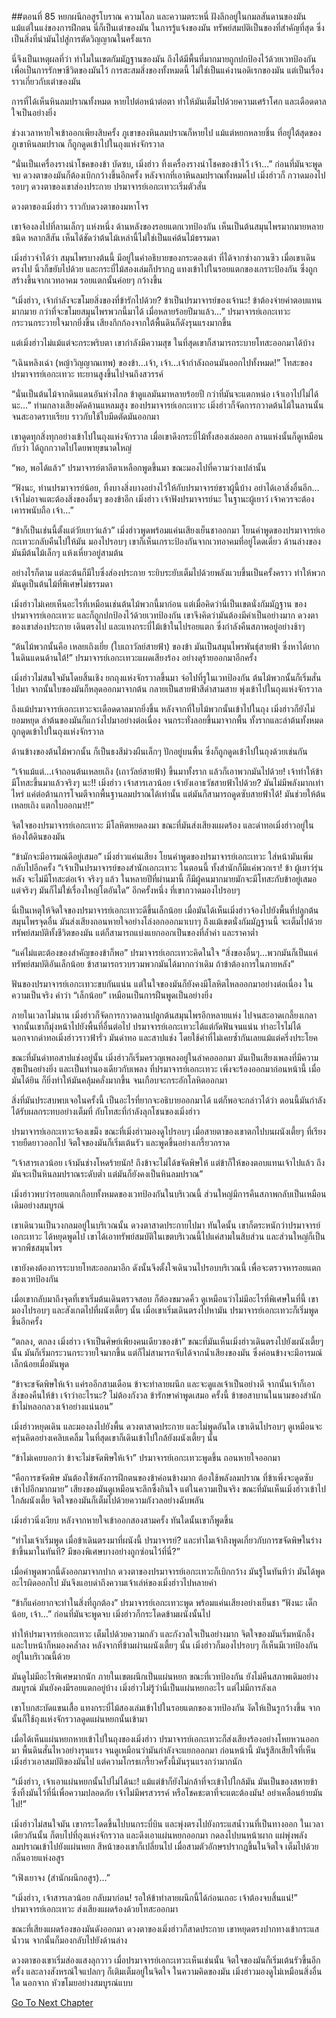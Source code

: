 ##ตอนที่ 85 หยกผนึกอสูรโบราณ
ความโลภ และความตระหนี่ ฝังลึกอยู่ในกมลสันดานของมัน แม้แต่ในแง่ของการฝึกตน นี่ก็เป็นเต๋าของมัน ในการรู้แจ้งของมัน ทรัพย์สมบัติเป็นของที่สำคัญที่สุด ซึ่งเป็นสิ่งที่นำมันไปสู่การตัดวิญญาณในครั้งแรก

นี่จึงเป็นเหตุผลที่ว่า ทำไมในเขตกัมมัฏฐานของมัน ถึงได้มีพื้นที่มากมายถูกปกป้องไว้ด้วยเวทป้องกัน เพื่อเป็นการรักษาชีวิตของมันไว้ การสะสมสิ่งของทั้งหมดนี้ ไม่ใช่เป็นแค่งานอดิเรกของมัน แต่เป็นเรื่องราวเกี่ยวกับเต๋าของมัน

การที่ได้เห็นหินลมปราณทั้งหมด หายไปต่อหน้าต่อตา ทำให้มันเต็มไปด้วยความเศร้าโศก และเดือดดาลใจเป็นอย่างยิ่ง

ช่วงเวลาหายใจเข้าออกเพียงสิบครั้ง ภูเขาของหินลมปราณก็หายไป แม้แต่หยกหลายชิ้น ที่อยู่ใต้สุดของภูเขาหินลมปราณ ก็ถูกดูดเข้าไปในถุงแห่งจักรวาล

“นั่นเป็นเครื่องรางนำโชคของข้า บัดซบ, เมิ่งฮ่าว ทิ้งเครื่องรางนำโชคของข้าไว้ เจ้า…” ก่อนที่มันจะพูดจบ ดวงตาของมันก็ต้องเบิกกว้างขึ้นอีกครั้ง หลังจากที่เอาหินลมปราณทั้งหมดไป เมิ่งฮ่าวก็ กวาดมองไปรอบๆ ดวงตาของเขาส่องประกาย ปรมาจารย์เอกะเทวะเริ่มตัวสั่น

ดวงตาของเมิ่งฮ่าว ราวกับดวงตาของมหาโจร

เขาจ้องลงไปที่ลานเล็กๆ แห่งหนึ่ง ด้านหลังของรอยแตกเวทป้องกัน เห็นเป็นต้นสมุนไพรมากมายหลายชนิด หลากสีสัน เห็นได้ชัดว่าต้นไม้เหล่านี้ไม่ใช่เป็นแค่ต้นไม้ธรรมดา

เมิ่งฮ่าวจำได้ว่า สมุนไพรบางต้นนี้ มีอยู่ในคำอธิบายของกระดองเต่า ที่ได้จากซ่างกวนซิว เมื่อเขาเดินตรงไป นิ้วก็ขยับไปด้วย และกระบี่ไม้สองเล่มก็ปรากฎ แทงเข้าไปในรอยแตกของเกราะป้องกัน ซึ่งถูกสร้างขึ้นจากเวทอาคม รอยแตกนั้นค่อยๆ กว้างขึ้น

“เมิ่งฮ่าว, เจ้ากำลังจะขโมยสิ่งของที่ข้ารักไปด้วย? ข้าเป็นปรมาจารย์ของเจ้านะ! ข้าต้องจ่ายค่าตอบแทนมากมาย กว่าที่จะขโมยสมุนไพรพวกนี้มาได้ เมื่อหลายร้อยปีมาแล้ว…” ปรมาจารย์เอกะเทวะ กระวนกระวายใจมากยิ่งขึ้น เสียงกึกก้องจากใต้พื้นดินก็ดังรุนแรงมากขึ้น 

แต่เมิ่งฮ่าวไม่แม้แต่จะกระพริบตา เขากำลังมีความสุข ในที่สุดเขาก็สามารถระบายโทสะออกมาได้บ้าง

“เฉินหลิงเฉ่า (หญ้าวิญญาณเทพ) ของข้า…เจ้า, เจ้า…เจ้ากำลังถอนมันออกไปทั้งหมด!” โทสะของปรมาจารย์เอกะเทวะ ทะยานสูงขึ้นไปจนถึงสวรรค์ 

“นั่นเป็นต้นไม้จากดินแดนอันห่างไกล ข้าดูแลมันมาหลายร้อยปี กว่าที่มันจะแตกหน่อ เจ้าเอาไปไม่ได้นะ…” ท่ามกลางเสียงคัดค้านแหลมสูง ของปรมาจารย์เอกะเทวะ เมิ่งฮ่าวก็จัดการกวาดต้นไม้ในลานนั้นจนสะอาดราบเรียบ ราวกับใช้ใบมีดตัดมันออกมา 

เขาดูดทุกสิ่งทุกอย่างเข้าไปในถุงแห่งจักรวาล เมื่อเขาดึงกระบี่ไม้ทั้งสองเล่มออก ลานแห่งนั้นก็ดูเหมือนกับว่า ได้ถูกกวาดไปโดยพายุขนาดใหญ่

“พอ, พอได้แล้ว” ปรมาจารย์ตาลีตาเหลือกพูดขึ้นมา ขณะมองไปที่ความว่างเปล่านั้น 

“ฟังนะ, ท่านปรมาจารย์น้อย, ทิ้งบางสิ่งบางอย่างไว้ให้กับปรมาจารย์ชราผู้นี้บ้าง อย่าได้เอาสิ่งอื่นอีก… เจ้าไม่อาจแตะต้องสิ่งของอื่นๆ ของข้าอีก เมิ่งฮ่าว เจ้าฟังปรมาจารย์นะ ในฐานะผู้เยาว์ เจ้าควรจะต้องเคารพนับถือ เจ้า…”

“ข้าก็เป็นเช่นนี้ตั้งแต่วัยเยาว์แล้ว” เมิ่งฮ่าวพูดพร้อมแค่นเสียงเย็นชาออกมา โยนคำพูดของปรมาจารย์เอกะเทวะกลับคืนไปให้มัน มองไปรอบๆ เขาก็เห็นเกราะป้องกันจากเวทอาคมที่อยู่โดดเดี่ยว ด้านล่างของมันมีต้นไม้เล็กๆ แห้งเหี่ยวอยู่สามต้น 

อย่างไรก็ตาม แต่ละต้นก็มีใบซึ่งส่องประกาย ระยิบระยับเต็มไปด้วยพลังแวบขึ้นเป็นครั้งคราว ทำให้พวกมันดูเป็นต้นไม้ที่พิเศษไม่ธรรมดา

เมิ่งฮ่าวไม่เคยเห็นอะไรที่เหมือนเช่นต้นไม้พวกนี้มาก่อน แต่เมื่อคิดว่านี่เป็นเขตนั่งกัมมัฏฐาน ของปรมาจารย์เอกะเทวะ และก็ถูกปกป้องไว้ด้วยเวทป้องกัน เขาจึงคิดว่ามันต้องมีค่าเป็นอย่างมาก ดวงตาของเขาส่องประกาย เดินตรงไป และแทงกระบี่ไม้เข้าในไปรอยแตก ซึ่งกำลังคืนสภาพอยู่อย่างช้าๆ

“ต้นไม้พวกนั้นคือ เหลยเถิงเยี่ย (ใบเถาวัลย์สายฟ้า) ของข้า มันเป็นสมุนไพรพันธุ์สายฟ้า ซึ่งหาได้ยากในดินแดนด้านใต้!” ปรมาจารย์เอกะเทวะแผดเสียงร้อง อย่างดุร้ายออกมาอีกครั้ง 

เมิ่งฮ่าวไม่สนใจมันโดยสิ้นเชิง ยกถุงแห่งจักรวาลขึ้นมา จ่อไปที่รูในเวทป้องกัน ต้นไม้พวกนั้นก็เริ่มสั่นไปมา จากนั้นใบของมันก็หลุดออกมาจากต้น กลายเป็นสายฟ้าสีดำสามสาย พุ่งเข้าไปในถุงแห่งจักรวาล

ถึงแม้ปรมาจารย์เอกะเทวะจะเดือดดาลมากยิ่งขึ้น หลังจากที่ใบไม้พวกนั้นเข้าไปในถุง เมิ่งฮ่าวก็ยังไม่ยอมหยุด ลำต้นของมันก็แกว่งไปมาอย่างต่อเนื่อง จนกระทั่งลอยขึ้นมาจากพื้น ทั้งรากและลำต้นทั้งหมด ถูกดูดเข้าไปในถุงแห่งจักรวาล 

ด้านข้างของต้นไม้พวกนั้น ก็เป็นธงสีม่วงผืนเล็กๆ ปักอยู่บนพื้น ซึ่งก็ถูกดูดเข้าไปในถุงด้วยเช่นกัน

“เจ้าแม้แต่…เจ้าถอนต้นเหลยเถิง (เถาวัลย์สายฟ้า) ขึ้นมาทั้งราก แล้วก็เอาพวกมันไปด้วย! เจ้าทำให้ข้ามีโทสะขึ้นมาแล้วจริงๆ นะ!! เมิ่งฮ่าว เจ้าสารเลวน้อย เจ้ายังเอาธวัชสายฟ้าไปด้วย? มันไม่มีพลังมากเท่าไหร่ แค่ต่อต้านการโจมตีจากพื้นฐานลมปราณได้เท่านั้น แต่มันก็สามารถดูดซับสายฟ้าได้! มันช่วยให้ต้นเหลยเถิง แตกใบออกมา!!”

จิตใจของปรมาจารย์เอกะเทวะ มีโลหิตหยดลงมา ขณะที่มันส่งเสียงแผดร้อง และด่าทอเมิ่งฮ่าวอยู่ในห้องใต้ดินของมัน

“ข้ามักจะมีอารมณ์ดีอยู่เสมอ” เมิ่งฮ่าวแค่นเสียง โยนคำพูดของปรมาจารย์เอกะเทวะ ใส่หน้ามันเพิ่มกลับไปอีกครั้ง “เจ้าเป็นปรมาจารย์ของสำนักเอกะเทวะ ในตอนนี้ ทั้งสำนักก็มีแค่พวกเรา! ข้า ผู้เยาว์รุ่นหลัง จะไม่มีโทสะต่อเจ้า จริงๆ แล้ว ในหลายปีที่ผ่านมานี้ ก็มีผู้คนมากมายมักจะมีโทสะกับข้าอยู่เสมอ แต่จริงๆ มันก็ไม่ใช่เรื่องใหญ่โตอันใด” อีกครั้งหนึ่ง ที่เขากวาดมองไปรอบๆ

นี่เป็นเหตุให้จิตใจของปรมาจารย์เอกะเทวะดีขึ้นเล็กน้อย เมื่อมันได้เห็นเมิ่งฮ่าวจ้องไปยังพื้นที่ปลูกต้นสมุนไพรจุดอื่น มันส่งเสียงถอนหายใจอย่างโล่งอกออกมาเบาๆ ถึงแม้เขตนั่งกัมมัฏฐานนี้ จะเต็มไปด้วยทรัพย์สมบัติทั้งชีวิตของมัน แต่ก็สามารถแบ่งแยกออกเป็นของที่ล้ำค่า และราคาต่ำ

“แค่ไม่แตะต้องของสำคัญของข้าก็พอ” ปรมาจารย์เอกะเทวะคิดในใจ “สิ่งของอื่นๆ…พวกมันก็เป็นแค่ทรัพย์สมบัติอันเล็กน้อย ข้าสามารถรวบรวมพวกมันได้มากกว่าเดิม ถ้าข้าต้องการในภายหลัง” 

ฟันของปรมาจารย์เอกะเทวะขบกันแน่น แต่ในใจของมันก็ยังคงมีโลหิตไหลออกมาอย่างต่อเนื่อง ในความเป็นจริง คำว่า “เล็กน้อย” เหมือนเป็นการฝืนพูดเป็นอย่างยิ่ง

ภายในเวลาไม่นาน เมิ่งฮ่าวก็จัดการกวาดลานปลูกต้นสมุนไพรอีกหลายแห่ง ไปจนสะอาดเกลี้ยงเกลา จากนั้นเขาก็มุ่งหน้าไปยังพื้นที่อื่นต่อไป ปรมาจารย์เอกะเทวะได้แต่กัดฟันจนแน่น ทำอะไรไม่ได้นอกจากด่าทอเมิ่งฮ่าวราวฟ้ารั่ว มันด่าทอ และสาปแช่ง โดยใช้คำที่ไม่เคยซ้ำกันเลยแม้แต่ครึ่งประโยค

ขณะที่มันด่าทอสาปแช่งอยู่นั้น เมิ่งฮ่าวก็เริ่มครวญเพลงอยู่ในลำคอออกมา มันเป็นเสียงเพลงที่มีความสุขเป็นอย่างยิ่ง และเป็นทำนองเดียวกับเพลง ที่ปรมาจารย์เอกะเทวะ เพิ่งจะร้องออกมาก่อนหน้านี้ เมื่อมันได้ยิน ก็ยิ่งทำให้มันคลุ้มคลั่งมากขึ้น จนเกือบจะกระอักโลหิตออกมา

สิ่งที่มันประสบพบเจอในครั้งนี้ เป็นอะไรที่ยากจะอธิบายออกมาได้ แต่ก็พอจะกล่าวได้ว่า ตอนนี้มันกำลังได้รับผลกระทบอย่างเต็มที่ กับโทสะที่กำลังลุกโชนของเมิ่งฮ่าว

ปรมาจารย์เอกะเทวะจ้องเขม็ง ขณะที่เมิ่งฮ่าวมองดูไปรอบๆ เมื่อสายตาของเขาตกไปบนผนังเตี้ยๆ ที่เรียงรายยืดยาวออกไป จิตใจของมันก็เริ่มเต้นรัว และพูดขึ้นอย่างเกรี้ยวกราด 

“เจ้าสารเลวน้อย เจ้ามันช่างโหดร้ายนัก! ถึงข้าจะไม่ได้ขจัดพิษให้ แต่ข้าก็ให้ของตอบแทนเจ้าไปแล้ว ถึงมันจะเป็นหินลมปราณระดับต่ำ แต่มันก็ยังคงเป็นหินลมปราณ”

เมิ่งฮ่าวพบว่ารอยแตกเกือบทั้งหมดของเวทป้องกันในบริเวณนี้ ส่วนใหญ่มีการคืนสภาพกลับเป็นเหมือนเดิมอย่างสมบูรณ์

เขาเดินวนเป็นวงกลมอยู่ในบริเวณนั้น ดวงตาสาดประกายไปมา ทันใดนั้น เขาก็ตระหนักว่าปรมาจารย์เอกะเทวะ ได้หยุดพูดไป เขาได้เอาทรัพย์สมบัติในเขตบริเวณนี้ไปแค่สามในสิบส่วน และส่วนใหญ่ก็เป็นพวกพืชสมุนไพร 

เขายังคงต้องการระบายโทสะออกมาอีก ดังนั้นจึงตั้งใจเดินวนไปรอบบริเวณนี้ เพื่อจะตรวจหารอยแตกของเวทป้องกัน

เมื่อเขากลับมาถึงจุดที่เขาเริ่มต้นเดินตรวจสอบ ก็ต้องขมวดคิ้ว ดูเหมือนว่าไม่มีอะไรที่พิเศษในที่นี้ เขามองไปรอบๆ และสังเกตไปที่ผนังเตี้ยๆ นั้น เมื่อเขาเริ่มเดินตรงไปหามัน ปรมาจารย์เอกะเทวะก็เริ่มพูดขึ้นอีกครั้ง

“ตกลง, ตกลง เมิ่งฮ่าว เจ้าเป็นศิษย์เพียงคนเดียวของข้า” ขณะที่มันเห็นเมิ่งฮ่าวเดินตรงไปยังผนังเตี้ยๆ นั้น มันก็เริ่มกระวนกระวายใจมากขึ้น แต่ก็ไม่สามารถจับได้จากน้ำเสียงของมัน ซึ่งค่อนข้างจะมีอารมณ์เล็กน้อยเมื่อมันพูด 

“ข้าจะขจัดพิษให้เจ้า แค่รออีกสามเดือน ข้าจะทำลายผนึก และจะดูแลเจ้าเป็นอย่างดี จากนั้นเจ้าก็เอาสิ่งของคืนให้ข้า เจ้าว่าอะไรนะ? ไม่ต้องกังวล ข้ารักษาคำพูดเสมอ ครั้งนี้ ข้าขอสาบานในนามของสำนัก ข้าไม่หลอกลวงเจ้าอย่างแน่นอน”

เมิ่งฮ่าวหยุดเดิน และมองลงไปยังพื้น ดวงตาสาดประกาย และไม่พูดอันใด เขาเดินไปรอบๆ ดูเหมือนจะครุ่นคิดอย่างเคลิบเคลิ้ม ในที่สุดเขาก็เดินเข้าไปใกล้ยังผนังเตี้ยๆ นั้น

“ข้าไม่เคยบอกว่า ข้าจะไม่ขจัดพิษให้เจ้า” ปรมาจารย์เอกะเทวะพูดขึ้น ถอนหายใจออกมา 

“คือการขจัดพิษ มันต้องใช้พลังการฝึกตนของข้าค่อนข้างมาก ต้องใช้พลังลมปราณ ที่ข้าเพิ่งจะดูดซับเข้าไปอีกมากมาย” เสียงของมันดูเหมือนจะลึกซึ้งกินใจ แต่ในความเป็นจริง ขณะที่มันเห็นเมิ่งฮ่าวเข้าไปใกล้ผนังเตี้ย จิตใจของมันก็เต็มไปด้วยความกังวลอย่างฉับพลัน

เมิ่งฮ่าวนิ่งเงียบ หลังจากหายใจเข้าออกสองสามครั้ง ทันใดนั้นเขาก็พูดขึ้น

“ทำไมเจ้าเริ่มพูด เมื่อข้าเดินตรงมาที่ผนังนี้ ปรมาจารย์? และทำไมเจ้าถึงพูดเกี่ยวกับการขจัดพิษในร่างข้าขึ้นมาในทันที? มีของพิเศษบางอย่างถูกซ่อนไว้ที่นี่?” 

เมื่อคำพูดพวกนี้ดังออกมาจากปาก ดวงตาของปรมาจารย์เอกะเทวะก็เบิกกว้าง มันรู้ในทันทีว่า มันได้พูดอะไรผิดออกไป มันจึงแอบด่าถึงความเจ้าเล่ห์ของเมิ่งฮ่าวไปหลายคำ

“ข้าก็แค่อยากจะทำในสิ่งที่ถูกต้อง” ปรมาจารย์เอกะเทวะพูด พร้อมแค่นเสียงอย่างเย็นชา “ฟังนะ เด็กน้อย, เจ้า…” ก่อนที่มันจะพูดจบ เมิ่งฮ่าวก็กระโดดข้ามผนังนั้นไป

ทำให้ปรมาจารย์เอกะเทวะ เต็มไปด้วยความกลัว และกังวลใจเป็นอย่างมาก จิตใจของมันเริ่มหนักอึ้ง และใบหน้าก็หมองคล้ำลง หลังจากที่ข้ามผ่านผนังเตี้ยๆ นั้น เมิ่งฮ่าวก็มองไปรอบๆ ก็เห็นมีเวทป้องกันอยู่ในบริเวณนี้ด้วย

มันดูไม่มีอะไรพิเศษมากนัก ภายในเขตผนึกเป็นแผ่นหยก ขณะที่เวทป้องกัน ยังไม่คืนสภาพเดิมอย่างสมบูรณ์ มันยังคงมีรอยแตกอยู่บ้าง เมิ่งฮ่าวไม่รู้ว่านี่เป็นแผ่นหยกอะไร แต่ไม่มีการลังเล 

เขาโบกสะบัดแขนเสื้อ แทงกระบี่ไม้สองเล่มเข้าไปในรอยแตกของเวทป้องกัน งัดให้เป็นรูกว้างขึ้น จากนั้นก็ใช้ถุงแห่งจักรวาลดูดแผ่นหยกนั้นเข้ามา

เมื่อได้เห็นแผ่นหยกหายเข้าไปในถุงของเมิ่งฮ่าว ปรมาจารย์เอกะเทวะก็ส่งเสียงร้องอย่างโหยหวนออกมา พื้นดินสั่นไหวอย่างรุนแรง จนดูเหมือนว่ามันกำลังจะแยกออกมา ก่อนหน้านี้ มันรู้สึกเสียใจที่เห็นเมิ่งฮ่าวเอาสมบัติของมันไป แต่ความโกรธเกรี้ยวครั้งนี้มันรุนแรงกว่ามากนัก

“เมิ่งฮ่าว, เจ้าเอาแผ่นหยกนั้นไปไม่ได้นะ! แม้แต่ข้าก็ยังไม่กล้าที่จะเข้าไปใกล้มัน มันเป็นของสหายข้า ซึ่งทิ้งมันไว้ที่นี่เพื่อความปลอดภัย เจ้าไม่มีพรสวรรค์ หรือโชคชะตาที่จะแตะต้องมัน! อย่าเคลื่อนย้ายมันไป!”

เมิ่งฮ่าวไม่สนใจมัน เขากระโดดขึ้นไปบนกระบี่บิน และพุ่งตรงไปยังกระแสน้ำวนที่เป็นทางออก ในเวลาเดียวกันนั้น ก็ตบไปที่ถุงแห่งจักรวาล และดึงเอาแผ่นหยกออกมา กดลงไปบนหน้าผาก แผ่พุ่งพลังลมปราณเข้าไปยังแผ่นหยก สีหน้าของเขาก็เปลี่ยนไป เมื่อสามตัวอักษรปรากฎขึ้นในจิตใจ เต็มไปด้วยกลิ่นอายแห่งอสูร

“เฟิงเยาจง (สำนักผนึกอสูร)…”

“เมิ่งฮ่าว, เจ้าสารเลวน้อย กลับมาก่อน! รอให้ข้าทำลายผนึกนี้ได้ก่อนเถอะ เจ้าต้องจบสิ้นแน่!” ปรมาจารย์เอกะเทวะ ส่งเสียงแผดร้องด้วยโทสะออกมา

ขณะที่เสียงแผดร้องของมันดังออกมา ดวงตาของเมิ่งฮ่าวก็สาดประกาย เขาหยุดตรงปากทางเข้ากระแสน้ำวน จากนั้นก็มองกลับไปยังด้านล่าง

ดวงตาของเขาเริ่มส่องแสงลุกวาว เมื่อปรมาจารย์เอกะเทวะเห็นเช่นนั้น จิตใจของมันก็เริ่มเต้นรัวขึ้นอีกครั้ง และลางสังหรณ์ใจแปลกๆ ก็เติมเต็มอยู่ในจิตใจ ในความคิดของมัน เมิ่งฮ่าวมองดูไม่เหมือนสิ่งอื่นใด นอกจาก หัวขโมยอย่างสมบูรณ์แบบ


[Go To Next Chapter]( ./86.md)